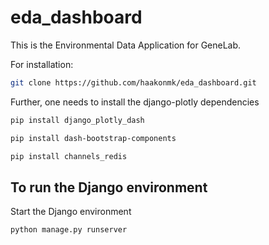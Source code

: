 # eda_dashboard

This is the Environmental Data Application for GeneLab.

For installation:

```sh 
git clone https://github.com/haakonmk/eda_dashboard.git
```

Further, one needs to install the django-plotly dependencies

```sh 
pip install django_plotly_dash
```

```sh
pip install dash-bootstrap-components
```

```sh
pip install channels_redis
```


## To run the Django environment
 
Start the Django environment

```sh 
python manage.py runserver
```
